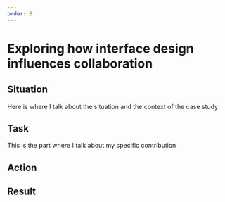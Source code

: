 ```yaml
---
order: B
---
```

# Exploring how interface design influences collaboration

## Situation

Here is where I talk about the situation and the context of the case study


## Task 

This is the part where I talk about my specific contribution

## Action


## Result
